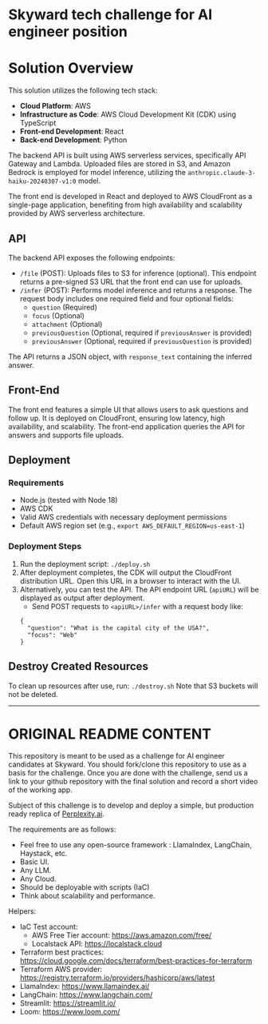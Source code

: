 # Skyward tech challenge for AI engineer position

# Solution Overview

This solution utilizes the following tech stack:

- **Cloud Platform**: AWS
- **Infrastructure as Code**: AWS Cloud Development Kit (CDK) using TypeScript
- **Front-end Development**: React
- **Back-end Development**: Python

The backend API is built using AWS serverless services, specifically API Gateway and Lambda. Uploaded files are stored in S3, and Amazon Bedrock is employed for model inference, utilizing the `anthropic.claude-3-haiku-20240307-v1:0` model.

The front end is developed in React and deployed to AWS CloudFront as a single-page application, benefiting from high availability and scalability provided by AWS serverless architecture.

## API

The backend API exposes the following endpoints:

- `/file` (POST): Uploads files to S3 for inference (optional). This endpoint returns a pre-signed S3 URL that the front end can use for uploads.
- `/infer` (POST): Performs model inference and returns a response. The request body includes one required field and four optional fields:
  - `question` (Required)
  - `focus` (Optional)
  - `attachment` (Optional)
  - `previousQuestion` (Optional, required if `previousAnswer` is provided)
  - `previousAnswer` (Optional, required if `previousQuestion` is provided)

The API returns a JSON object, with `response_text` containing the inferred answer.

## Front-End

The front end features a simple UI that allows users to ask questions and follow up. It is deployed on CloudFront, ensuring low latency, high availability, and scalability. The front-end application queries the API for answers and supports file uploads.

## Deployment

### Requirements

- Node.js (tested with Node 18)
- AWS CDK
- Valid AWS credentials with necessary deployment permissions
- Default AWS region set (e.g., `export AWS_DEFAULT_REGION=us-east-1`)

### Deployment Steps

1. Run the deployment script:
   `./deploy.sh`
2. After deployment completes, the CDK will output the CloudFront distribution URL. Open this URL in a browser to interact with the UI.
3. Alternatively, you can test the API. The API endpoint URL (`apiURL`) will be displayed as output after deployment.
   - Send POST requests to `<apiURL>/infer` with a request body like:
   ```
   {
     "question": "What is the capital city of the USA?",
     "focus": "Web"
   }
   ```

## Destroy Created Resources

To clean up resources after use, run:
`./destroy.sh`
Note that S3 buckets will not be deleted.

---
# ORIGINAL README CONTENT

This repository is meant to be used as a challenge for AI engineer candidates at Skyward.
You should fork/clone this repository to use as a basis for the challenge. Once you are done with the challenge, send us a link to your github repository with the final solution and record a short video of the working app.

Subject of this challenge is to develop and deploy a simple, but production ready replica of [Perplexity.ai](https://www.perplexity.ai/).

The requirements are as follows:
* Feel free to use any open-source framework : LlamaIndex, LangChain, Haystack, etc.
* Basic UI.
* Any LLM.
* Any Cloud.
* Should be deployable with scripts (IaC)
* Think about scalability and performance.<br>



Helpers:

- IaC Test account:
  - AWS Free Tier account: <https://aws.amazon.com/free/>
  - Localstack API: <https://localstack.cloud>
- Terraform best practices: <https://cloud.google.com/docs/terraform/best-practices-for-terraform>
- Terraform AWS provider: <https://registry.terraform.io/providers/hashicorp/aws/latest>
- LlamaIndex: <https://www.llamaindex.ai/>
- LangChain: <https://www.langchain.com/>
- Streamlit: <https://streamlit.io/>
- Loom: <https://www.loom.com/>
